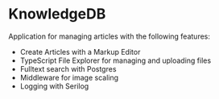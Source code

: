 # KnowledgeDB
Application for managing articles with the following features:
- Create Articles with a Markup Editor
- TypeScript File Explorer for managing and uploading files
- Fulltext search with Postgres
- Middleware for image scaling
- Logging with Serilog
